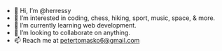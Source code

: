 - 👋 Hi, I’m @herressy
- 👀 I’m interested in coding, chess, hiking, sport, music, space, & more.
- 🌱 I’m currently learning web development.
- 💞️ I’m looking to collaborate on anything.
- 📫 Reach me at petertomasko6@gmail.com
